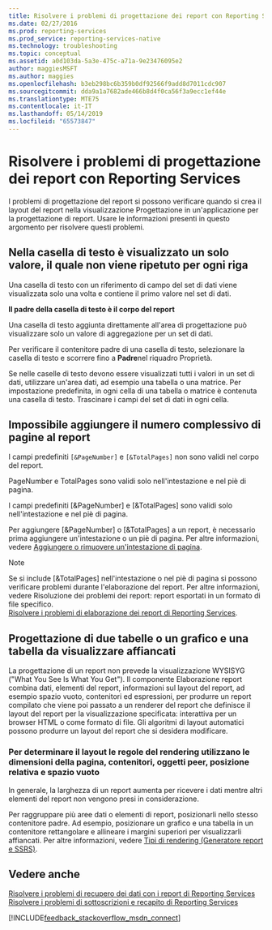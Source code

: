 ```yaml
---
title: Risolvere i problemi di progettazione dei report con Reporting Services | Microsoft Docs
ms.date: 02/27/2016
ms.prod: reporting-services
ms.prod_service: reporting-services-native
ms.technology: troubleshooting
ms.topic: conceptual
ms.assetid: a0d103da-5a3e-475c-a71a-9e23476095e2
author: maggiesMSFT
ms.author: maggies
ms.openlocfilehash: b3eb298bc6b359b0df92566f9add8d7011cdc907
ms.sourcegitcommit: dda9a1a7682ade466b8d4f0ca56f3a9ecc1ef44e
ms.translationtype: MTE75
ms.contentlocale: it-IT
ms.lasthandoff: 05/14/2019
ms.locfileid: "65573847"
---
```

# <a name="troubleshoot-report-design-issues-with-reporting-services"></a>Risolvere i problemi di progettazione dei report con Reporting Services
I problemi di progettazione del report si possono verificare quando si crea il layout del report nella visualizzazione Progettazione in un'applicazione per la progettazione di report. Usare le informazioni presenti in questo argomento per risolvere questi problemi.   
  
## <a name="why-does-my-text-box-show-only-a-single-value-and-not-repeat-for-every-row"></a>Nella casella di testo è visualizzato un solo valore, il quale non viene ripetuto per ogni riga  
Una casella di testo con un riferimento di campo del set di dati viene visualizzata solo una volta e contiene il primo valore nel set di dati.   
  
**Il padre della casella di testo è il corpo del report**  
  
  
Una casella di testo aggiunta direttamente all'area di progettazione può visualizzare solo un valore di aggregazione per un set di dati.  
  
Per verificare il contenitore padre di una casella di testo, selezionare la casella di testo e scorrere fino a **Padre**nel riquadro Proprietà.   
  
Se nelle caselle di testo devono essere visualizzati tutti i valori in un set di dati, utilizzare un'area dati, ad esempio una tabella o una matrice. Per impostazione predefinita, in ogni cella di una tabella o matrice è contenuta una casella di testo. Trascinare i campi del set di dati in ogni cella.   
  
## <a name="why-cant-i-add-total-pages-to-my-report"></a>Impossibile aggiungere il numero complessivo di pagine al report  
I campi predefiniti `[&PageNumber]` e `[&TotalPages]` non sono validi nel corpo del report.   
  
PageNumber e TotalPages sono validi solo nell'intestazione e nel piè di pagina.  
  
  
I campi predefiniti [&PageNumber] e [&TotalPages] sono validi solo nell'intestazione e nel piè di pagina.   
  
Per aggiungere [&PageNumber] o [&TotalPages] a un report, è necessario prima aggiungere un'intestazione o un piè di pagina. Per altre informazioni, vedere [Aggiungere o rimuovere un'intestazione di pagina](../../reporting-services/report-design/add-or-remove-a-page-header-or-footer-report-builder-and-ssrs.md).  
  
> [!NOTE]  
> Se si include [&TotalPages] nell'intestazione o nel piè di pagina si possono verificare problemi durante l'elaborazione del report. Per altre informazioni, vedere Risoluzione dei problemi dei report: report esportati in un formato di file specifico.  
[Risolvere i problemi di elaborazione dei report di Reporting Services](../../reporting-services/troubleshooting/troubleshoot-processing-of-reporting-services-reports.md).  
  
## <a name="how-do-i-design-two-tables-or-a-chart-and-a-table-to-display-side-by-side"></a>Progettazione di due tabelle o un grafico e una tabella da visualizzare affiancati  
La progettazione di un report non prevede la visualizzazione WYSISYG ("What You See Is What You Get"). Il componente Elaborazione report combina dati, elementi del report, informazioni sul layout del report, ad esempio spazio vuoto, contenitori ed espressioni, per produrre un report compilato che viene poi passato a un renderer del report che definisce il layout del report per la visualizzazione specificata: interattiva per un browser HTML o come formato di file. Gli algoritmi di layout automatici possono produrre un layout del report che si desidera modificare.   
  
### <a name="rendering-rules-use-page-size-containers-peer-objects-relative-placement-and-white-space-to-determine-layout"></a>Per determinare il layout le regole del rendering utilizzano le dimensioni della pagina, contenitori, oggetti peer, posizione relativa e spazio vuoto  
In generale, la larghezza di un report aumenta per ricevere i dati mentre altri elementi del report non vengono presi in considerazione.   
  
Per raggruppare più aree dati o elementi di report, posizionarli nello stesso contenitore padre. Ad esempio, posizionare un grafico e una tabella in un contenitore rettangolare e allineare i margini superiori per visualizzarli affiancati. Per altre informazioni, vedere [Tipi di rendering (Generatore report e SSRS)](../../reporting-services/report-design/rendering-behaviors-report-builder-and-ssrs.md).  
  
## <a name="see-also"></a>Vedere anche  
[Risolvere i problemi di recupero dei dati con i report di Reporting Services](../../reporting-services/troubleshooting/troubleshoot-data-retrieval-issues-with-reporting-services-reports.md)  
[Risolvere i problemi di sottoscrizioni e recapito di Reporting Services](../../reporting-services/troubleshooting/troubleshoot-reporting-services-subscriptions-and-delivery.md)  
  
  
  

[!INCLUDE[feedback_stackoverflow_msdn_connect](../../includes/feedback-stackoverflow-msdn-connect-md.md)]

